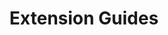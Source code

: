 ---
layout: default
title: Extension Guides
nav_order: 5
description: ""
has_children: true
permalink: api/extension-guides
---